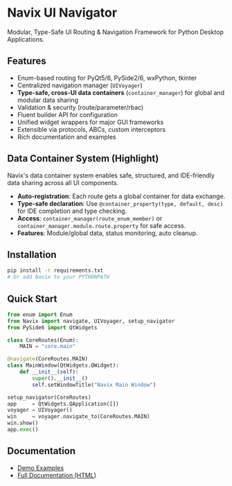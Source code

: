 # Navix UI Navigator
Modular, Type-Safe UI Routing & Navigation Framework for Python Desktop Applications.

## Features

- Enum-based routing for PyQt5/6, PySide2/6, wxPython, tkinter
- Centralized navigation manager (`UIVoyager`)
- **Type-safe, cross-UI data containers** (`container_manager`) for global and modular data sharing
- Validation & security (route/parameter/rbac)
- Fluent builder API for configuration
- Unified widget wrappers for major GUI frameworks
- Extensible via protocols, ABCs, custom interceptors
- Rich documentation and examples

## Data Container System (Highlight)

Navix's data container system enables safe, structured, and IDE-friendly data sharing across all UI components.

- **Auto-registration**: Each route gets a global container for data exchange.
- **Type-safe declaration**: Use `@container_property(type, default, desc)` for IDE completion and type checking.
- **Access**: `container_manager(route_enum_member)` or `container_manager.module.route.property` for safe access.
- **Features**: Module/global data, status monitoring, auto cleanup.


## Installation

```bash
pip install -r requirements.txt
# Or add Navix to your PYTHONPATH
```

## Quick Start
```python
from enum import Enum
from Navix import navigate, UIVoyager, setup_navigator
from PySide6 import QtWidgets

class CoreRoutes(Enum):
    MAIN = "core.main"

@navigate(CoreRoutes.MAIN)
class MainWindow(QtWidgets.QWidget):
    def __init__(self):
        super().__init__()
        self.setWindowTitle("Navix Main Window")

setup_navigator(CoreRoutes)
app     = QtWidgets.QApplication([])
voyager = UIVoyager()
win     = voyager.navigate_to(CoreRoutes.MAIN)
win.show()
app.exec()
```

## Documentation
- [Demo Examples](demo/)
- [Full Documentation (HTML)](doc/qmx_full_documentation.html)

